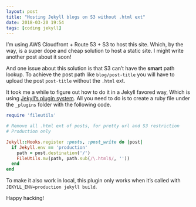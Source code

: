 ```yaml
---
layout: post
title: "Hosting Jekyll blogs on S3 without .html ext"
date: 2018-03-20 19:54
tags: [coding jekyll]
---
```


I’m using AWS Cloudfront + Route 53 + S3 to host this site. Which, by the way, is a super dope and cheap solution to host a static site. I might write another post about it soon!

And one issue about this solution is that S3 can’t have the **smart** path lookup. To achieve the post path like `blog/post-title` you will have to upload the post `post-title` without the `.html` ext.

It took me a while to figure out how to do it in a Jekyll favored way, Which is using [Jekyll’s plugin system](https://jekyllrb.com/docs/plugins/). All you need to do is to create a ruby file under the `_plugins` folder with the following code.

```ruby
require 'fileutils'

# Remove all .html ext of posts, for pretty url and S3 restriction
# Production only

Jekyll::Hooks.register :posts, :post_write do |post|
  if Jekyll.env == 'production'
    path = post.destination('/')
    FileUtils.mv(path, path.sub(/\.html$/, ''))
  end
end
```

To make it also work in local, this plugin only works when it’s called with `JEKYLL_ENV=production jekyll build`.

Happy hacking!
